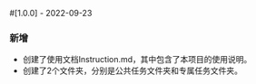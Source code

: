 #[1.0.0] - 2022-09-23
### 新增
+ 创建了使用文档Instruction.md，其中包含了本项目的使用说明。
+ 创建了2个文件夹，分别是公共任务文件夹和专属任务文件夹。
  
